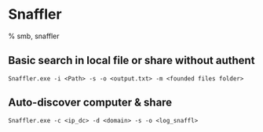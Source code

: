 # Snaffler

% smb, snaffler

## Basic search in local file or share without authent

```
Snaffler.exe -i <Path> -s -o <output.txt> -m <founded files folder>
```

## Auto-discover computer & share

```
Snaffler.exe -c <ip_dc> -d <domain> -s -o <log_snaffl>
```